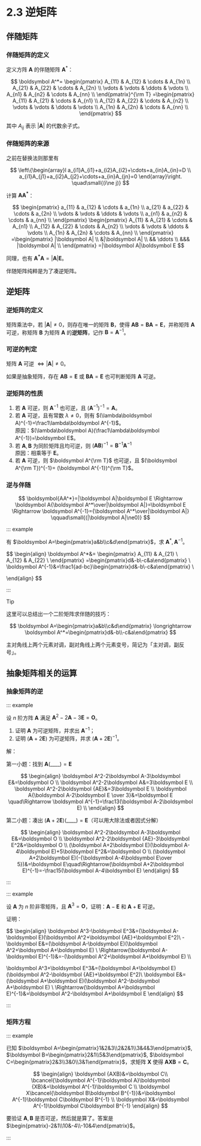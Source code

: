 # 2.3 逆矩阵

## 伴随矩阵

### 伴随矩阵的定义

定义方阵 $\boldsymbol A$ 的伴随矩阵 $\boldsymbol A^*$：

$$
\boldsymbol A^*=
\begin{pmatrix}
  A_{11} & A_{12} & \cdots & A_{1n} \\
  A_{21} & A_{22} & \cdots & A_{2n} \\
  \vdots & \vdots & \ddots & \vdots \\
  A_{n1} & A_{n2} & \cdots & A_{nn} \\
\end{pmatrix}^{\rm T}
=\begin{pmatrix}
  A_{11} & A_{21} & \cdots & A_{n1} \\
  A_{12} & A_{22} & \cdots & A_{n2} \\
  \vdots & \vdots & \ddots & \vdots \\
  A_{1n} & A_{2n} & \cdots & A_{nn} \\
\end{pmatrix}
$$

其中 $A_{ij}$ 表示 $|\boldsymbol A|$ 的代数余子式。

### 伴随矩阵的来源

之前在替换法则那里有

$$
\left\{\begin{array}l
a_{i1}A_{i1}+a_{i2}A_{i2}+\cdots+a_{in}A_{in}=D \\
a_{i1}A_{j1}+a_{i2}A_{j2}+\cdots+a_{in}A_{jn}=0
\end{array}\right.
\quad\small{(i\ne j)}
$$

计算 $\boldsymbol{AA^*}$：

$$
\begin{pmatrix}
  a_{11} & a_{12} & \cdots & a_{1n} \\
  a_{21} & a_{22} & \cdots & a_{2n} \\
  \vdots & \vdots & \ddots & \vdots \\
  a_{n1} & a_{n2} & \cdots & a_{nn} \\
\end{pmatrix}
\begin{pmatrix}
  A_{11} & A_{21} & \cdots & A_{n1} \\
  A_{12} & A_{22} & \cdots & A_{n2} \\
  \vdots & \vdots & \ddots & \vdots \\
  A_{1n} & A_{2n} & \cdots & A_{nn} \\
\end{pmatrix}
=\begin{pmatrix}
  |\boldsymbol A| \\
  &|\boldsymbol A| \\
  && \ddots \\
  &&& |\boldsymbol A| \\
\end{pmatrix}
=|\boldsymbol A|\boldsymbol E
$$

同理，也有 $\boldsymbol{A^*A}=|\boldsymbol A|\boldsymbol E$。

伴随矩阵纯粹是为了凑逆矩阵。

## 逆矩阵

### 逆矩阵的定义

矩阵乘法中，若 $|\boldsymbol A|\ne0$，则存在唯一的矩阵 $\boldsymbol B$，使得 $\boldsymbol{AB}=\boldsymbol{BA}=\boldsymbol E$，并称矩阵 $\boldsymbol A$ 可逆，称矩阵 $\boldsymbol B$ 为矩阵 $\boldsymbol A$ 的**逆矩阵**，记作 $\boldsymbol B=\boldsymbol A^{-1}$。

### 可逆的判定

矩阵 $\boldsymbol A$ 可逆 $\Longleftrightarrow |\boldsymbol A|\ne0$。

如果是抽象矩阵，存在 $\boldsymbol{AB}=\boldsymbol E$ 或 $\boldsymbol{BA}=\boldsymbol E$ 也可判断矩阵 $\boldsymbol A$ 可逆。

### 逆矩阵的性质

1. 若 $\boldsymbol A$ 可逆，则 $\boldsymbol A^{-1}$ 也可逆，且 $(\boldsymbol A^{-1})^{-1}= \boldsymbol A$。
2. 若 $\boldsymbol A$ 可逆，且有常数 $\lambda\ne0$，则有 $(\lambda\boldsymbol A)^{-1}=\frac1\lambda\boldsymbol A^{-1}$。<br/>原因：$(\lambda\boldsymbol A)(\frac1\lambda\boldsymbol A^{-1})=\boldsymbol E$。
3. 若 $\boldsymbol A,\boldsymbol B$ 为同阶矩阵且均可逆，则 $(\boldsymbol{AB})^{-1}=\boldsymbol B^{-1}\boldsymbol A^{-1}$<br/>原因：相乘等于 $\boldsymbol E$。
4. 若 $\boldsymbol A$ 可逆，则 $\boldsymbol A^{\rm T}$ 也可逆，且 $(\boldsymbol A^{\rm T})^{-1}= (\boldsymbol A^{-1})^{\rm T}$。

### 逆与伴随

$$
\boldsymbol{AA^*}=|\boldsymbol A|\boldsymbol E
\Rightarrow
\boldsymbol A{\boldsymbol A^*\over|\boldsymbol A|}=\boldsymbol E
\Rightarrow
\boldsymbol A^{-1}={\boldsymbol A^*\over|\boldsymbol A|}
\qquad\small{(|\boldsymbol A|\ne0)}
$$

::: example

有 $\boldsymbol A=\begin{pmatrix}a&b\\c&d\end{pmatrix}$，求 $\boldsymbol A^*,\boldsymbol A^{-1}$。

$$
\begin{align}
\boldsymbol A^*&=
\begin{pmatrix}
A_{11} & A_{21} \\
A_{12} & A_{22} \\
\end{pmatrix}
=\begin{pmatrix}d&-b\\-c&a\end{pmatrix} \\
\boldsymbol A^{-1}&=\frac1{ad-bc}\begin{pmatrix}d&-b\\-c&a\end{pmatrix} \\

\end{align}
$$

:::

> [!tip]
>
> 这里可以总结出一个二阶矩阵求伴随的技巧：
>
> $$
> \boldsymbol A=\begin{pmatrix}a&b\\c&d\end{pmatrix}
> \longrightarrow
> \boldsymbol A^*=\begin{pmatrix}d&-b\\-c&a\end{pmatrix}
> $$
>
> 主对角线上两个元素对调，副对角线上两个元素变号，简记为「主对调，副反号」。

## 抽象矩阵相关的运算

### 抽象矩阵的逆

::: example

设 $n$ 阶方阵 $\boldsymbol A$ 满足 $\boldsymbol A^2-2\boldsymbol A-3\boldsymbol E=\boldsymbol O$。

1. 证明 $\boldsymbol A$ 为可逆矩阵，并求出 $\boldsymbol A^{-1}$；
2. 证明 $(\boldsymbol A+2\boldsymbol E)$ 为可逆矩阵，并求 $(\boldsymbol A+2\boldsymbol E)^{-1}$。

解：

第一小题：找到 $\boldsymbol A(\_\_\_\_)=\boldsymbol E$

$$
\begin{align}
\boldsymbol A^2-2\boldsymbol A-3\boldsymbol E&=\boldsymbol O \\
\boldsymbol A^2-2\boldsymbol A&=3\boldsymbol E \\
\boldsymbol A^2-2\boldsymbol {AE}&=3\boldsymbol E \\
\boldsymbol A{\boldsymbol A-2\boldsymbol E \over 3}&=\boldsymbol E
\quad\Rightarrow \boldsymbol A^{-1}=\frac13(\boldsymbol A-2\boldsymbol E) \\
\end{align}
$$

第二小题：凑出 $(\boldsymbol A+2\boldsymbol E)(\_\_\_\_)=\boldsymbol E$（可以用大除法或者因式分解）

$$
\begin{align}
\boldsymbol A^2-2\boldsymbol A-3\boldsymbol E&=\boldsymbol O \\
\boldsymbol A^2-2\boldsymbol {AE}-3\boldsymbol E^2&=\boldsymbol O \\
(\boldsymbol A+2\boldsymbol E)(\boldsymbol A-4\boldsymbol E)+5\boldsymbol E^2&=\boldsymbol O \\
(\boldsymbol A+2\boldsymbol E)(-{\boldsymbol A-4\boldsymbol E\over 5})&=\boldsymbol E\quad\Rightarrow(\boldsymbol A+2\boldsymbol E)^{-1}=-\frac15(\boldsymbol A-4\boldsymbol E)
\end{align}
$$

:::

::: example

设 $\boldsymbol A$ 为 $n$ 阶非零矩阵，且 $\boldsymbol A^3=\boldsymbol O$，证明：$\boldsymbol A-\boldsymbol E$ 和 $\boldsymbol A+\boldsymbol E$ 可逆。

证明：

$$
\begin{align}
\boldsymbol A^3-\boldsymbol E^3&=(\boldsymbol A-\boldsymbol E)(\boldsymbol A^2+\boldsymbol {AE}+\boldsymbol E^2)\\
-\boldsymbol E&=(\boldsymbol A-\boldsymbol E)(\boldsymbol A^2+\boldsymbol A+\boldsymbol E) \\
\Rightarrow(\boldsymbol A-\boldsymbol E)^{-1}&=-(\boldsymbol A^2+\boldsymbol A+\boldsymbol E) \\\\

\boldsymbol A^3+\boldsymbol E^3&=(\boldsymbol A+\boldsymbol E)(\boldsymbol A^2-\boldsymbol {AE}+\boldsymbol E^2)\\
\boldsymbol E&=(\boldsymbol A+\boldsymbol E)(\boldsymbol A^2-\boldsymbol A+\boldsymbol E) \\
\Rightarrow(\boldsymbol A+\boldsymbol E)^{-1}&=\boldsymbol A^2-\boldsymbol A+\boldsymbol E
\end{align}
$$

:::

### 矩阵方程

::: example

已知 $\boldsymbol A=\begin{pmatrix}1&2&3\\2&2&1\\3&4&3\end{pmatrix}$, $\boldsymbol B=\begin{pmatrix}2&1\\5&3\end{pmatrix}$, $\boldsymbol C=\begin{pmatrix}2&3\\3&0\\3&1\end{pmatrix}$，求矩阵 $\boldsymbol X$ 使得 $\boldsymbol {AXB}=\boldsymbol C$。

$$
\begin{align}
\boldsymbol {AXB}&=\boldsymbol C\\
\bcancel{\boldsymbol A^{-1}\boldsymbol A}\boldsymbol {XB}&=\boldsymbol A^{-1}\boldsymbol C \\
\boldsymbol X\bcancel{\boldsymbol B\boldsymbol B^{-1}}&=\boldsymbol A^{-1}\boldsymbol C\boldsymbol B^{-1} \\
\boldsymbol X&=\boldsymbol A^{-1}\boldsymbol C\boldsymbol B^{-1}
\end{align}
$$

要验证 $\boldsymbol A,\boldsymbol B$ 是否可逆，然后就是算了。答案是 $\begin{pmatrix}-2&1\\10&-4\\-10&4\end{pmatrix}$。

:::
